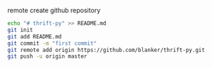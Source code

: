 remote create github repository

```bash
echo "# thrift-py" >> README.md
git init
git add README.md
git commit -m "first commit"
git remote add origin https://github.com/blanker/thrift-py.git
git push -u origin master
```
